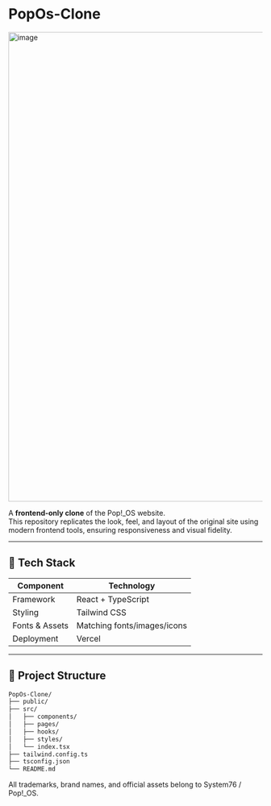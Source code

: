 # PopOs-Clone

<img width="1874" height="932" alt="image" src="https://github.com/user-attachments/assets/69a9961b-5511-4628-b389-e0dfed01b539" />

A **frontend-only clone** of the Pop!_OS website.  
This repository replicates the look, feel, and layout of the original site using modern frontend tools, ensuring responsiveness and visual fidelity.

---

## 🧰 Tech Stack

| Component      | Technology                  |
|----------------|-----------------------------|
| Framework      | React + TypeScript          |
| Styling        | Tailwind CSS                |
| Fonts & Assets | Matching fonts/images/icons |
| Deployment     | Vercel                      |

---

## 📂 Project Structure

```bash
PopOs-Clone/
├── public/
├── src/
│   ├── components/
│   ├── pages/
│   ├── hooks/
│   ├── styles/
│   └── index.tsx
├── tailwind.config.ts
├── tsconfig.json
└── README.md
```

All trademarks, brand names, and official assets belong to System76 / Pop!_OS.
